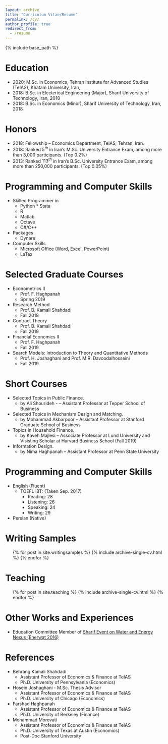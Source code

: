 ```yaml
---
layout: archive
title: "Curriculum Vitae/Resume"
permalink: /cv/
author_profile: true
redirect_from:
  - /resume
---
```


{% include base_path %}

Education
======
* 2020: M.Sc. in Economics, Tehran Institute for Advanced Studies (TeIAS), Khatam University, Iran, 
* 2018: B.Sc. in Electerical Engineering (Major), Sharif University of Technology, Iran, 2018
* 2018: B.Sc. in Economics (Minor), Sharif University of Technology, Iran, 2018

Honors
======
* 2018: Fellowship – Economics Department, TeIAS, Tehran, Iran.
* 2018: Ranked $5^{th}$ in Iran’s M.Sc. University Entrance Exam, among more than 3,000 participants. (Top 0.2%)
* 2013: Ranked $113^{th}$ in Iran’s B.Sc. University Entrance Exam, among more than 250,000 participants. (Top 0.05%)
  
Programming and Computer Skills
======
* Skilled Programmer in
  * Python * Stata
  * R
  * Matlab
  * Octave
  * C#/C++
* Packages
  * Dynare
* Computer Skills
  * Microsoft Office (Word, Excel, PowerPoint)
  * LaTex

Selected Graduate Courses
======
* Econometrics II
  * Prof. F. Haghpanah
  * Spring 2019
* Research Method
  * Prof. B. Kamali Shahdadi
  * Fall 2019
* Contract Theory
  * Prof. B. Kamali Shahdadi
  * Fall 2019
* Financial Economics II
  * Prof. F. Haghpanah
  * Fall 2019
* Search Models: Introduction to Theory and Quantitative Methods
  * Prof. H. Joshaghani and Prof. M.R. Davoodalhosseini
  * Fall 2019

Short Courses
======
* Selected Topics in Public Finance.
  * by Ali Shourideh - – Assistant Professor at Tepper School of Business
* Selected Topics in Mechanism Design and Matching.
  * by Mohammad Akbarpoor – Assistant Professor at Stanford Graduate School of Business
* Topics in Household Finance.
  * by Kaveh Majlesi – Associate Professor at Lund University and Visisting Scholar at Harvard Business School (Fall 2019)
* Information Design.
  * by Nima Haghpanah – Assistant Professor at Penn State University

Programming and Computer Skills
======
* English (Fluent)
  * TOEFL iBT: (Taken Sep. 2017)
    * Reading: 28
    * Listening: 26
    * Speaking: 24
    * Writing: 29
* Persian (Native)

Writing Samples
======
  <ul>{% for post in site.writingsamples %}
    {% include archive-single-cv.html %}
  {% endfor %}</ul>
  
  
Teaching
======
  <ul>{% for post in site.teaching %}
    {% include archive-single-cv.html %}
  {% endfor %}</ul>
  
Other Works and Experiences
======
* Education Committee Member of <a href="http://enerwat.sharif.ir/?lang=en" target="_blank" rel="noopener noreferrer">Sharif Event on Water and Energy Nexus (Enerwat 2016)</a>

References
======
* Behrang Kamali Shahdadi 
  * Assistant Professor of Economics & Finance at TeIAS
  * Ph.D. University of Pennsylvania (Economics)
* Hosein Joshaghani - M.Sc. Thesis Advisor
  * Assistant Professor of Economics & Finance at TeIAS
  * Ph.D. University of Chicago (Economics)
* Farshad Haghpanah
  * Assistant Professor of Economics & Finance at TeIAS
  * Ph.D. University of Berkeley (Finance)
* Mohammad Morovati
  * Assistant Professor of Economics & Finance at TeIAS
  * Ph.D. University of Texas at Austin (Economics)
  * Post-Doc Stanford University
